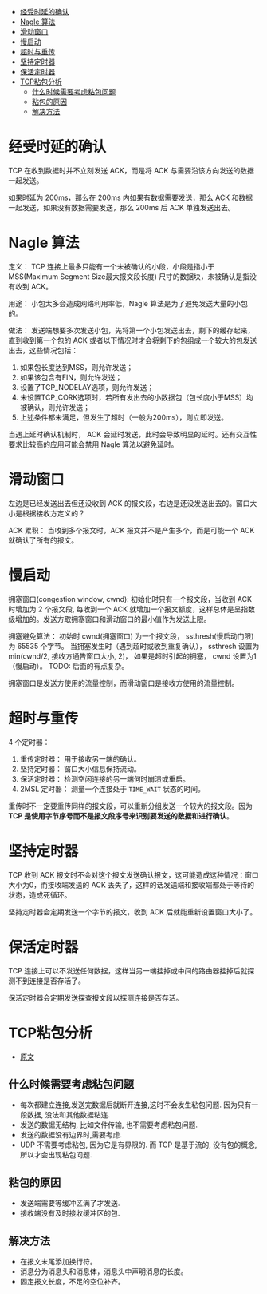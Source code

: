 <!-- TOC -->

- [经受时延的确认](#经受时延的确认)
- [Nagle 算法](#nagle-算法)
- [滑动窗口](#滑动窗口)
- [慢启动](#慢启动)
- [超时与重传](#超时与重传)
- [坚持定时器](#坚持定时器)
- [保活定时器](#保活定时器)
- [TCP粘包分析](#tcp粘包分析)
    - [什么时候需要考虑粘包问题](#什么时候需要考虑粘包问题)
    - [粘包的原因](#粘包的原因)
    - [解决方法](#解决方法)

<!-- /TOC -->


# 经受时延的确认

TCP 在收到数据时并不立刻发送 ACK，而是将 ACK 与需要沿该方向发送的数据一起发送。

如果时延为 200ms，那么在 200ms 内如果有数据需要发送，那么 ACK 和数据一起发送，如果没有数据需要发送，那么 200ms 后 ACK 单独发送出去。


# Nagle 算法

定义： TCP 连接上最多只能有一个未被确认的小段，小段是指小于 MSS(Maximum Segment Size最大报文段长度) 尺寸的数据块，未被确认是指没有收到 ACK。

用途： 小包太多会造成网络利用率低，Nagle 算法是为了避免发送大量的小包的。

做法： 发送端想要多次发送小包，先将第一个小包发送出去，剩下的缓存起来，直到收到第一个包的 ACK 或者以下情况时才会将剩下的包组成一个较大的包发送出去，这些情况包括：
1. 如果包长度达到MSS，则允许发送；
2. 如果该包含有FIN，则允许发送；
3. 设置了TCP_NODELAY选项，则允许发送；
4. 未设置TCP_CORK选项时，若所有发出去的小数据包（包长度小于MSS）均被确认，则允许发送；
5. 上述条件都未满足，但发生了超时（一般为200ms），则立即发送。

当遇上延时确认机制时， ACK 会延时发送，此时会导致明显的延时。还有交互性要求比较高的应用可能会禁用 Nagle 算法以避免延时。


# 滑动窗口

左边是已经发送出去但还没收到 ACK 的报文段，右边是还没发送出去的。窗口大小是根据接收方定义的？

ACK 累积： 当收到多个报文时，ACK 报文并不是产生多个，而是可能一个 ACK 就确认了所有的报文。


# 慢启动

拥塞窗口(congestion window, cwnd): 初始化时只有一个报文段，当收到 ACK 时增加为 2 个报文段, 每收到一个 ACK 就增加一个报文额度，这样总体是呈指数级增加的。发送方取拥塞窗口和滑动窗口的最小值作为发送上限。

拥塞避免算法： 初始时 cwnd(拥塞窗口) 为一个报文段， ssthresh(慢启动门限) 为 65535 个字节。 当拥塞发生时（遇到超时或收到重复确认）， ssthresh 设置为 min(cwnd/2, 接收方通告窗口大小, 2)， 如果是超时引起的拥塞， cwnd 设置为1（慢启动）。 TODO: 后面的有点复杂。

拥塞窗口是发送方使用的流量控制，而滑动窗口是接收方使用的流量控制。


# 超时与重传

4 个定时器：
1. 重传定时器： 用于接收另一端的确认。
2. 坚持定时器： 窗口大小信息保持流动。
3. 保活定时器： 检测空闲连接的另一端何时崩溃或重启。
4. 2MSL 定时器： 测量一个连接处于 `TIME_WAIT` 状态的时间。


重传时不一定要重传同样的报文段，可以重新分组发送一个较大的报文段。因为 **TCP 是使用字节序号而不是报文段序号来识别要发送的数据和进行确认**。


# 坚持定时器

TCP 收到 ACK 报文时不会对这个报文发送确认报文，这可能造成这种情况：窗口大小为0，而接收端发送的 ACK 丢失了，这样的话发送端和接收端都处于等待的状态，造成死循环。

坚持定时器会定期发送一个字节的报文，收到 ACK 后就能重新设置窗口大小了。



# 保活定时器

TCP 连接上可以不发送任何数据，这样当另一端挂掉或中间的路由器挂掉后就探测不到连接是否存活了。

保活定时器会定期发送探查报文段以探测连接是否存活。




# TCP粘包分析

* [原文](http://blog.csdn.net/zhangxinrun/article/details/6721495)

## 什么时候需要考虑粘包问题

* 每次都建立连接,发送完数据后就断开连接,这时不会发生粘包问题. 因为只有一段数据, 没法和其他数据粘连.
* 发送的数据无结构, 比如文件传输, 也不需要考虑粘包问题.
* 发送的数据没有边界时,需要考虑.
* UDP 不需要考虑粘包, 因为它是有界限的. 而 TCP 是基于流的, 没有包的概念, 所以才会出现粘包问题.

## 粘包的原因

* 发送端需要等缓冲区满了才发送.
* 接收端没有及时接收缓冲区的包.

## 解决方法

* 在报文末尾添加换行符。
* 消息分为消息头和消息体，消息头中声明消息的长度。
* 固定报文长度，不足的空位补齐。
